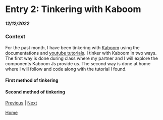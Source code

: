 # Entry 2: Tinkering with Kaboom 
##### 12/12/2022 
### Context 
For the past month, I have been tinkering with [Kaboom](https://kaboomjs.com/) using the documentations and [youtube tutorials](https://youtu.be/2nucjefSr6I). I tinker with Kaboom in two ways. The first way is done during class where my partner and I will explore the components Kaboom Js provide us. The second way is done at home where I will follow and code along with the tutorial I found. 

#### First method of tinkering 

#### Second method of tinkering

[Previous](entry01.md) | [Next](entry03.md)

[Home](../README.md)